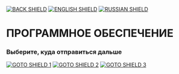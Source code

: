 [![BACK SHIELD](https://img.shields.io/badge/..%2F-Назад-444?style=flat-square)](..)
[![ENGLISH SHIELD](https://img.shields.io/badge/-English-444?style=flat-square)]()
[![RUSSIAN SHIELD](https://img.shields.io/badge/-Русский-08f?style=flat-square)](RU_README.md)

# ПРОГРАММНОЕ ОБЕСПЕЧЕНИЕ

### Выберите, куда отправиться дальше
[![GOTO SHIELD 1](https://img.shields.io/badge/Прошивка-666?style=for-the-badge&logoColor=FFF)](firmware/RU_README.md)
[![GOTO SHIELD 2](https://img.shields.io/badge/Драйвер-666?style=for-the-badge&logoColor=FFF)](driver/RU_README.md)
[![GOTO SHIELD 3](https://img.shields.io/badge/Библиотеки-666?style=for-the-badge&logoColor=FFF)](libraries/RU_README.md)
